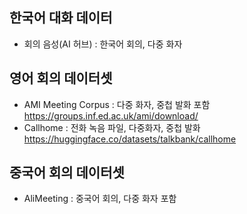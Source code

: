 ## 한국어 대화 데이터
- 회의 음성(AI 허브) : 한국어 회의, 다중 화자

## 영어 회의 데이터셋
- AMI Meeting Corpus : 다중 화자, 중첩 발화 포함 https://groups.inf.ed.ac.uk/ami/download/
- Callhome : 전화 녹음 파일, 다중화자, 중첩 발화  https://huggingface.co/datasets/talkbank/callhome

## 중국어 회의 데이터셋
- AliMeeting : 중국어 회의, 다중 화자 포함
